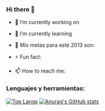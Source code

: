 ### Hi there 👋

- 🔭 I’m currently working on
- 🌱 I’m currently learning 
- 🥅 Mis metas para este 2013 son:
- ⚡ Fun fact: 



- 📫 How to reach me:

### Lenguajes y herramientas:


[![Top Langs](https://github-readme-stats.vercel.app/api/top-langs/?username=Santiparra)](https://github.com/anuraghazra/github-readme-stats)
[![Anurag's GitHub stats](https://github-readme-stats.vercel.app/api?username=Santiparra)](https://github.com/anuraghazra/github-readme-stats)
<!--
**Santiparra/Santiparra** is a ✨ _special_ ✨ repository because its `README.md` (this file) appears on your GitHub profile.

Here are some ideas to get you started:

- 🔭 I’m currently working on ...
- 🌱 I’m currently learning ...
- 👯 I’m looking to collaborate on ...
- 🤔 I’m looking for help with ...
- 💬 Ask me about ...
- 📫 How to reach me: ...
- 😄 Pronouns: ...
- ⚡ Fun fact: ...
-->
